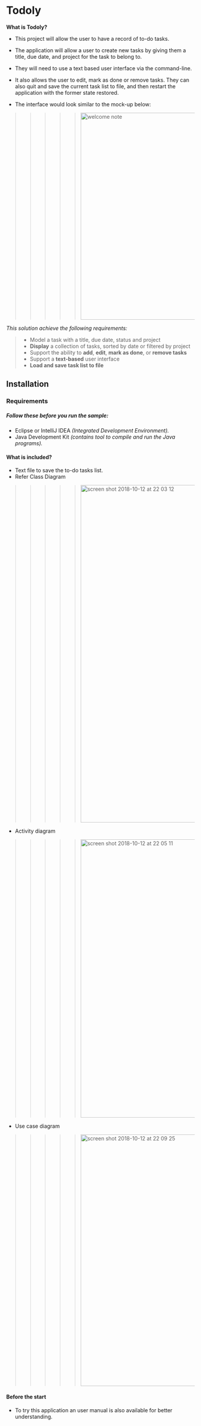 # Todoly
**What is Todoly?**

* This project will allow the user to have a record of to-do tasks. 


* The application will allow a user to create new tasks by giving them a title, due date, and project for the task to belong to. 


* They will need to use a text based user interface via the command-line.


* It also allows the user to edit, mark as done or remove tasks. They can also quit and save the current task list to file, and then restart the application with the former state restored. 



* The interface would look similar to the mock-up below:

>>>>><img width="552" alt="welcome note" src="https://user-images.githubusercontent.com/43344319/46847128-0631d700-cde3-11e8-9d49-a5a62a8ea51c.png">

_This solution achieve the following requirements:_


> * Model a task with a title, due date, status and project
> * **Display** a collection of tasks, sorted by date or filtered by project
> * Support the ability to **add**, **edit**, **mark as done**, or **remove tasks**
> * Support a **text-based** user interface
> * **Load and save task list to file**


## Installation

### Requirements
##### Follow these before you run the sample:

* Eclipse or IntelliJ IDEA _(Integrated Development Environment)._
* Java Development Kit _(contains tool to compile and run the Java programs)._
	
#### What is included?

* Text file to save the to-do tasks list.
* Refer Class Diagram



>>>>><img width="900" alt="screen shot 2018-10-12 at 22 03 12" src="https://user-images.githubusercontent.com/43344319/46891612-b3036700-ce6a-11e8-8175-2d99c4a8d435.png">


* Activity diagram

>>>>><img width="742" alt="screen shot 2018-10-12 at 22 05 11" src="https://user-images.githubusercontent.com/43344319/46891670-ee059a80-ce6a-11e8-990d-400b7f6ad8d9.png">

* Use case diagram

>>>>><img width="671" alt="screen shot 2018-10-12 at 22 09 25" src="https://user-images.githubusercontent.com/43344319/46891846-974c9080-ce6b-11e8-8ba2-e8c2b9af27e1.png">


#### Before the start

* To try this application an user manual is also available for better understanding.

	
	
 
